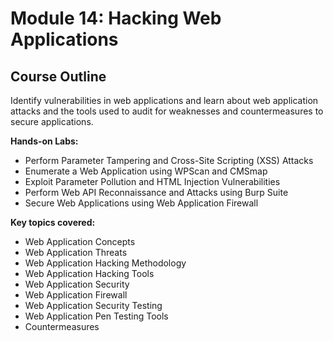 # Module 14: Hacking Web Applications

## Course Outline

Identify vulnerabilities in web applications and learn about web application attacks and the tools used to audit for weaknesses and countermeasures to secure applications.

**Hands-on Labs:**

- Perform Parameter Tampering and Cross-Site Scripting (XSS) Attacks
- Enumerate a Web Application using WPScan and CMSmap
- Exploit Parameter Pollution and HTML Injection Vulnerabilities
- Perform Web API Reconnaissance and Attacks using Burp Suite
- Secure Web Applications using Web Application Firewall

**Key topics covered:**

- Web Application Concepts
- Web Application Threats
- Web Application Hacking Methodology
- Web Application Hacking Tools
- Web Application Security
- Web Application Firewall
- Web Application Security Testing
- Web Application Pen Testing Tools
- Countermeasures
